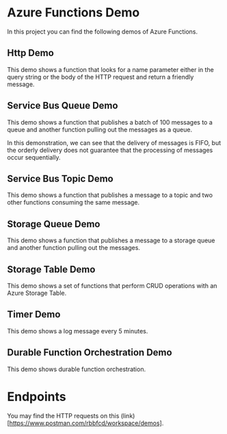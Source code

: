 # Azure Functions Demo

In this project you can find the following demos of Azure Functions.

## Http Demo

This demo shows a function that looks for a name parameter either in the query
string or the body of the HTTP request and return a friendly message.

## Service Bus Queue Demo

This demo shows a function that publishes a batch of 100 messages to a queue
and another function pulling out the messages as a queue.

In this demonstration, we can see that the delivery of messages is FIFO, but
the orderly delivery does not guarantee that the processing of messages occur
sequentially.

## Service Bus Topic Demo

This demo shows a function that publishes a message to a topic and two other
functions consuming the same message.

## Storage Queue Demo

This demo shows a function that publishes a message to a storage queue and
another function pulling out the messages.

## Storage Table Demo

This demo shows a set of functions that perform CRUD operations with an Azure
Storage Table.

## Timer Demo

This demo shows a log message every 5 minutes.

## Durable Function Orchestration Demo

This demo shows durable function orchestration.

# Endpoints

You may find the HTTP requests on this (link)[https://www.postman.com/rbbfcd/workspace/demos].